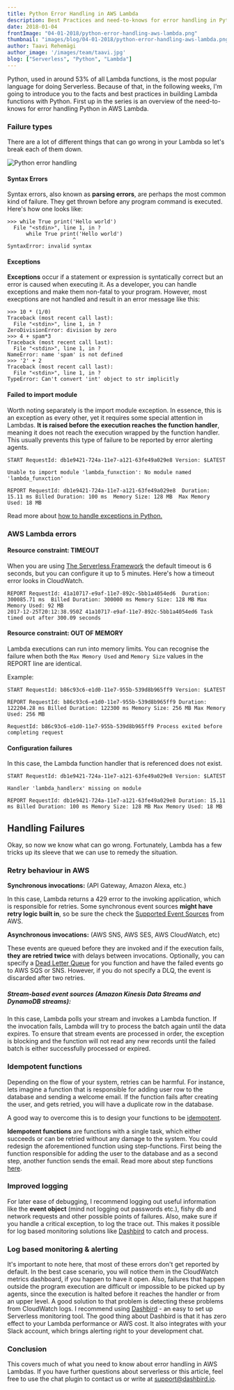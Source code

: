 ```yaml
---
title: Python Error Handling in AWS Lambda
description: Best Practices and need-to-knows for error handling in Python AWS Lambdas.
date: 2018-01-04
frontImage: "04-01-2018/python-error-handling-aws-lambda.png"
thumbnail: "images/blog/04-01-2018/python-error-handling-aws-lambda.png"
author: Taavi Rehemägi
author_image: '/images/team/taavi.jpg'
blog: ["Serverless", "Python", "Lambda"]
---
```


Python, used in around 53% of all Lambda functions, is the most popular language for doing Serverless. Because of that, in the following weeks, I'm going to introduce you to the facts and best practices in building Lambda functions with Python. First up in the series is an overview of the need-to-knows for error handling Python in AWS Lambda.

### Failure types
There are a lot of different things that can go wrong in your Lambda so let's break each of them down.

![Python error handling](/images/blog/04-01-2018/python-error-handling-aws-lambda.png)

#### Syntax Errors
Syntax errors, also known as **parsing errors**, are perhaps the most common kind of failure. They get thrown before any program command is executed. Here's how one looks like: 

```
>>> while True print('Hello world')
  File "<stdin>", line 1, in ?
      while True print('Hello world')
                     ^
SyntaxError: invalid syntax
```

#### Exceptions
**Exceptions** occur if a statement or expression is syntatically correct but an error is caused when executing it. As a developer, you can handle exceptions and make them non-fatal to your program. However, most execptions are not handled and result in an error message like this:

```
>>> 10 * (1/0)
Traceback (most recent call last):
  File "<stdin>", line 1, in ?
ZeroDivisionError: division by zero
>>> 4 + spam*3
Traceback (most recent call last):
  File "<stdin>", line 1, in ?
NameError: name 'spam' is not defined
>>> '2' + 2
Traceback (most recent call last):
  File "<stdin>", line 1, in ?
TypeError: Can't convert 'int' object to str implicitly
```

#### Failed to import module
Worth noting separately is the import module exception. In essence, this is an exception as every other, yet it requires some special attention in Lambdas. **It is raised before the execution reaches the function handler**, meaning it does not reach the execution wrapped by the function handler. This usually prevents this type of failure to be reported by error alerting agents.

```
START RequestId: db1e9421-724a-11e7-a121-63fe49a029e8 Version: $LATEST

Unable to import module 'lambda_funxction': No module named 'lambda_funxction'

REPORT RequestId: db1e9421-724a-11e7-a121-63fe49a029e8  Duration: 15.11 ms Billed Duration: 100 ms  Memory Size: 128 MB  Max Memory Used: 18 MB
```

Read more about <a href='https://docs.python.org/3.3/tutorial/errors.html' target='_blank'>how to handle exceptions in Python.</a>

### AWS Lambda errors

#### Resource constraint: TIMEOUT
When you are using <a href='https://serverless.com/framework/docs/providers/aws/guide/functions/' target='_blank'>The Serverless Framework</a> the default timeout is 6 seconds, but you can configure it up to 5 minutes. Here's how a timeout error looks in CloudWatch.
```
REPORT RequestId: 41a10717-e9af-11e7-892c-5bb1a4054ed6  Duration: 300085.71 ms  Billed Duration: 300000 ms Memory Size: 128 MB Max Memory Used: 92 MB
2017-12-25T20:12:38.950Z 41a10717-e9af-11e7-892c-5bb1a4054ed6 Task timed out after 300.09 seconds
```

#### Resource constraint: OUT OF MEMORY
Lambda executions can run into memory limits. You can recognise the failure when both the `Max Memory Used` and `Memory Size` values in the REPORT line are identical.

Example:
```
START RequestId: b86c93c6-e1d0-11e7-955b-539d8b965ff9 Version: $LATEST

REPORT RequestId: b86c93c6-e1d0-11e7-955b-539d8b965ff9 Duration: 122204.28 ms Billed Duration: 122300 ms Memory Size: 256 MB Max Memory Used: 256 MB

RequestId: b86c93c6-e1d0-11e7-955b-539d8b965ff9 Process exited before completing request
```

#### Configuration failures
In this case, the Lambda function handler that is referenced does not exist.

```
START RequestId: db1e9421-724a-11e7-a121-63fe49a029e8 Version: $LATEST

Handler 'lambda_handlerx' missing on module

REPORT RequestId: db1e9421-724a-11e7-a121-63fe49a029e8 Duration: 15.11 ms Billed Duration: 100 ms Memory Size: 128 MB Max Memory Used: 18 MB
```

## Handling Failures
Okay, so now we know what can go wrong. Fortunately, Lambda has a few tricks up its sleeve that we can use to remedy the situation.

### Retry behaviour in AWS

**Synchronous invocations:** (API Gateway, Amazon Alexa, etc.)

In this case, Lambda returns a 429 error to the invoking application, which is responsible for retries. Some synchronous event sources **might have retry logic built in**, so be sure the check the <a href='https://docs.aws.amazon.com/lambda/latest/dg/invoking-lambda-function.html' target='_blank'>Supported Event Sources</a> from AWS.


**Asynchronous invocations:** (AWS SNS, AWS SES, AWS CloudWatch, etc)

These events are queued before they are invoked and if the execution fails, **they are retried twice** with delays between invocations. Optionally, you can specify a <a href='https://docs.aws.amazon.com/lambda/latest/dg/dlq.html' target='_blank'>Dead Letter Queue</a> for you function and have the failed events go to AWS SQS or SNS. However, if you do not specify a DLQ, the event is discarded after two retries.

##### **Stream-based event sources** (Amazon Kinesis Data Streams and DynamoDB streams):
In this case, Lambda polls your stream and invokes a Lambda function. If the invocation fails, Lambda will try to process the batch again until the data expires.
To ensure that stream events are processed in order, the exception is blocking and the function will not read any new records until the failed batch is either successfully processed or expired.

### Idempotent functions
Depending on the flow of your system, retries can be harmful. For instance, lets imagine a function that is responsible for adding user row to the database and sending a welcome email. If the function fails after creating the user, and gets retried, you will have a duplicate row in the database.

A good way to overcome this is to design your functions to be <a href='http://www.restapitutorial.com/lessons/idempotency.html' target='_blank'>idempotent</a>.

**Idempotent functions** are functions with a single task, which either succeeds or can be retried without any damage to the system. You could redesign the aforementioned function using step-functions. First being the function responsible for adding the user to the database and as a second step, another function sends the email. Read more about step functions <a href='https://aws.amazon.com/step-functions/' target='_blank'>here</a>.


### Improved logging

For later ease of debugging, I recommend logging out useful information like the **event object** (mind not logging out passwords etc.), fishy db and network requests and other possible points of failures. Also, make sure if you handle a critical exception, to log the trace out. This makes it possible for log based monitoring solutions like <a href='https://dashbird.io' target='_blank'>Dashbird</a> to catch and process.

### Log based monitoring & alerting

It's important to note here, that most of these errors don't get reported by default. In the best case scenario, you will notice them in the CloudWatch metrics dashboard, if you happen to have it open. Also, failures that happen outside the program execution are difficult or impossible to be picked up by agents, since the execution is halted before it reaches the handler or from an upper level. A good solution to that problem is detecting these problems from CloudWatch logs. I recommend
using <a href='https://dashbird.io' target='_blank'>Dashbird</a> - an easy to set up Serverless monitoring tool. The good thing about Dashbird is that it has zero effect to your Lambda performance or AWS cost. It also integrates with your Slack account, which brings alerting right to your development chat.

### Conclusion

This covers much of what you need to know about error handling in AWS Lambdas. If you have further questions about serverless or this article, feel free to use the chat plugin to contact us or write at <a href='mailto: support@dashbird.io'>support@dashbird.io</a>.
